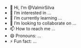 - 👋 Hi, I’m @ValmirSilva
- 👀 I’m interested in ...
- 🌱 I’m currently learning ...
- 💞️ I’m looking to collaborate on ...
- 📫 How to reach me ...
- 😄 Pronouns: ...
- ⚡ Fun fact: ...

<!---
colpvalmir/colpvalmir is a ✨ special ✨ repository because its `README.md` (this file) appears on your GitHub profile.
You can click the Preview link to take a look at your changes.
--->
